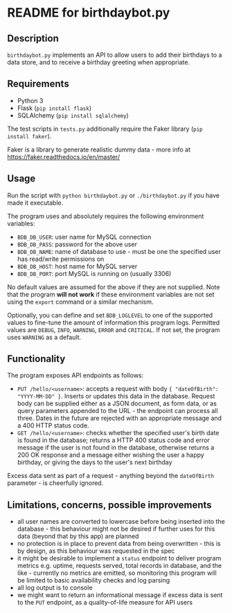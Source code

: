 # README for birthdaybot.py

## Description
`birthdaybot.py` implements an API to allow users to add their birthdays to a data store, and to receive a birthday
greeting when appropriate.

## Requirements
* Python 3
* Flask (`pip install flask`)
* SQLAlchemy (`pip install sqlalchemy`)

The test scripts in `tests.py` additionally require the Faker library (`pip install faker`).

Faker is a library to generate realistic dummy data - more info at https://faker.readthedocs.io/en/master/

## Usage
Run the script with `python birthdaybot.py` or `./birthdaybot.py` if you have made it executable.

The program uses and absolutely requires the following environment variables:
* `BDB_DB_USER`: user name for MySQL connection
* `BDB_DB_PASS`: password for the above user
* `BDB_DB_NAME`: name of database to use - must be one the specified user has read/write permissions on
* `BDB_DB_HOST`: host name for MySQL server
* `BDB_DB_PORT`: port MySQL is running on (usually 3306)

No default values are assumed for the above if they are not supplied. Note that the program **will not work** if these
environment variables are not set using the `export` command or a similar mechanism.

Optionally, you can define and set `BDB_LOGLEVEL` to one of the supported values to fine-tune the amount of information
this program logs. Permitted values are `DEBUG`, `INFO`, `WARNING`, `ERROR` and `CRITICAL`. If not set, the program
uses `WARNING` as a default.

## Functionality
The program exposes API endpoints as follows:
* `PUT /hello/<username>`: accepts a request with body `{ "dateOfBirth": "YYYY-MM-DD" }`. Inserts or updates this data
in the database. Request body can be supplied either as a JSON document, as form data, or as query parameters appended
to the URL - the endpoint can process all three. Dates in the future are rejected with an appropriate message and a
400 HTTP status code.
* `GET /hello/<username>`: checks whether the specified user's birth date is found in the database; returns a HTTP 400
status code and error message if the user is not found in the database, otherwise returns a 200 OK response and a
message either wishing the user a happy birthday, or giving the days to the user's next birthday

Excess data sent as part of a request - anything beyond the `dateOfBirth` parameter - is cheerfully ignored.

## Limitations, concerns, possible improvements
* all user names are converted to lowercase before being inserted into the database - this behaviour might not be
desired if further uses for this data (beyond that by this app) are planned
* no protection is in place to prevent data from being overwritten - this is by design, as this behaviour was
requested in the spec
* it might be desirable to implement a `status` endpoint to deliver program metrics e.g. uptime, requests served, total
records in database, and the like - currently no metrics are emitted, so monitoring this program will be limited to
basic availability checks and log parsing
* all log output is to console
* we might want to return an informational message if excess data is sent to the `PUT` endpoint, as a quality-of-life
measure for API users
